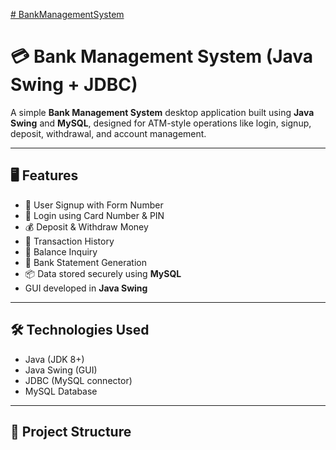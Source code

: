 [# BankManagementSystem](https://vaibhav-12300.github.io/BankManagementSystem/)

# 💳 Bank Management System (Java Swing + JDBC)

A simple **Bank Management System** desktop application built using **Java Swing** and **MySQL**, designed for ATM-style operations like login, signup, deposit, withdrawal, and account management.

---

## 🖥️ Features

- 👤 User Signup with Form Number
- 🔐 Login using Card Number & PIN
- 💰 Deposit & Withdraw Money
- 🧾 Transaction History
- 🔎 Balance Inquiry
- 📝 Bank Statement Generation
- 📦 Data stored securely using **MySQL**
- GUI developed in **Java Swing**

---

## 🛠️ Technologies Used

- Java (JDK 8+)
- Java Swing (GUI)
- JDBC (MySQL connector)
- MySQL Database

---
## 🧩 Project Structure
